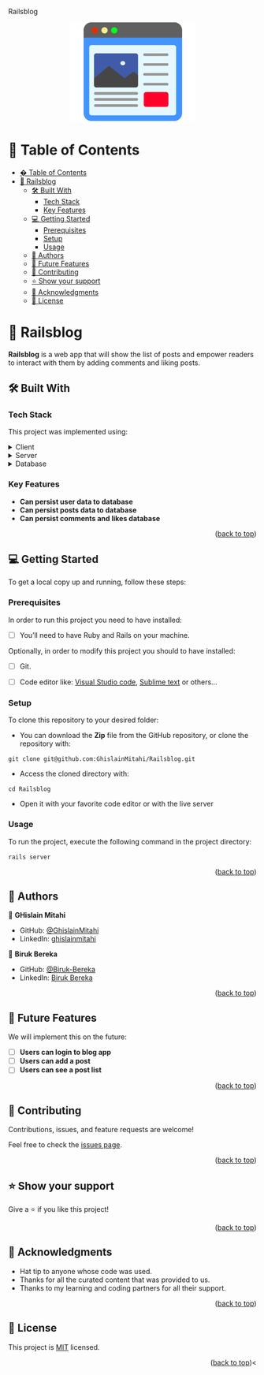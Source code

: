 <a name="readme-top">Railsblog</a>

<div align="center">
  <img src="./public/logo.svg" alt="logo" width="256"  height="auto" />
  <br/>

  <h3><b></b></h3>

</div>

<!-- TABLE OF CONTENTS -->

# 📗 Table of Contents

- [� Table of Contents](#-table-of-contents)
- [📖 Railsblog ](#-railsblog-)
  - [🛠 Built With ](#-built-with-)
    - [Tech Stack ](#tech-stack-)
    - [Key Features ](#key-features-)
  - [💻 Getting Started ](#-getting-started-)
    - [Prerequisites](#prerequisites)
    - [Setup](#setup)
    - [Usage](#usage)
  - [👥 Authors ](#-authors-)
  - [🔭 Future Features ](#-future-features-)
  - [🤝 Contributing ](#-contributing-)
  - [⭐️ Show your support ](#️-show-your-support-)
  - [🙏 Acknowledgments ](#-acknowledgments-)
  - [📝 License ](#-license-)

# 📖 Railsblog <a name="about-project"></a>

**Railsblog** is a web app that will show the list of posts and empower readers to interact with them by adding comments and liking posts.

## 🛠 Built With <a name="built-with"></a>

### Tech Stack <a name="tech-stack"></a>

This project was implemented using:

<details>
  <summary>Client</summary>
  <ul>
    <li><a href="https://reactjs.org/">React.js</a></li>
  </ul>
</details>

<details>
  <summary>Server</summary>
  <ul>
    <li><a href="https://rubyonrails.org/">Ruby on Rails</a></li>
  </ul>
</details>

<details>
<summary>Database</summary>
  <ul>
    <li><a href="https://www.postgresql.org/">PostgreSQL</a></li>
  </ul>
</details>

### Key Features <a name="key-features"></a>

- **Can persist user data to database**
- **Can persist posts data to database**
- **Can persist comments and likes database**

<p align="right">(<a href="#readme-top">back to top</a>)</p>

## 💻 Getting Started <a name="getting-started"></a>

To get a local copy up and running, follow these steps:

### Prerequisites

In order to run this project you need to have installed:

- [ ] You’ll need to have Ruby and Rails on your machine.

Optionally, in order to modify this project you should to have installed:

- [ ] Git.

- [ ] Code editor like: [Visual Studio code](https://code.visualstudio.com/), [Sublime text](https://www.sublimetext.com/) or others...

### Setup

To clone this repository to your desired folder:

- You can download the **Zip** file from the GitHub repository, or clone the repository with:

```console
git clone git@github.com:GhislainMitahi/Railsblog.git
```

- Access the cloned directory with:

```console
cd Railsblog
```

- Open it with your favorite code editor or with the live server

### Usage

To run the project, execute the following command in the project directory:

```console
rails server
```

<p align="right">(<a href="#readme-top">back to top</a>)</p>

## 👥 Authors <a name="authors"></a>

👤 **GHislain Mitahi**

- GitHub: [@GhislainMitahi](https://github.com/GhislainMitahi)
- LinkedIn: [ghislainmitahi](https://www.linkedin.com/in/ghislain-mitahi/)

👤 **Biruk Bereka**

- GitHub: [@Biruk-Bereka](https://github.com/biruk-bereka)
- LinkedIn: [Biruk Bereka](https://www.linkedin.com/in/biruk-bereka1212/)

<p align="right">(<a href="#readme-top">back to top</a>)</p>

## 🔭 Future Features <a name="future-features"></a>

We will implement this on the future:

- [ ] **Users can login to blog app**
- [ ] **Users can add a post**
- [ ] **Users can see a post list**

<p align="right">(<a href="#readme-top">back to top</a>)</p>

## 🤝 Contributing <a name="contributing"></a>

Contributions, issues, and feature requests are welcome!

Feel free to check the [issues page](https://github.com/GhislainMitahi/Railsblog/issues).

<p align="right">(<a href="#readme-top">back to top</a>)</p>

## ⭐️ Show your support <a name="support"></a>

Give a ⭐️ if you like this project!

<p align="right">(<a href="#readme-top">back to top</a>)</p>

## 🙏 Acknowledgments <a name="acknowledgements"></a>

- Hat tip to anyone whose code was used.
- Thanks for all the curated content that was provided to us.
- Thanks to my learning and coding partners for all their support.

<p align="right">(<a href="#readme-top">back to top</a>)</p>

## 📝 License <a name="license"></a>

This project is [MIT](./LICENSE) licensed.

<p align="right">(<a href="#readme-top">back to top</a>)<
